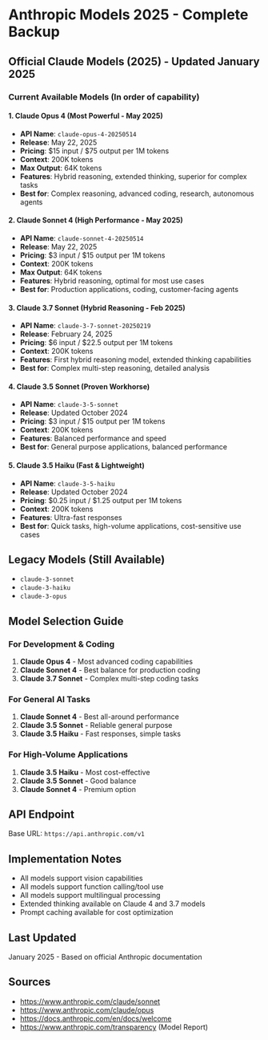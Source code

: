 # Anthropic Models 2025 - Complete Backup

## Official Claude Models (2025) - Updated January 2025

### Current Available Models (In order of capability)

#### 1. Claude Opus 4 (Most Powerful - May 2025)
- **API Name**: `claude-opus-4-20250514`
- **Release**: May 22, 2025
- **Pricing**: $15 input / $75 output per 1M tokens
- **Context**: 200K tokens
- **Max Output**: 64K tokens
- **Features**: Hybrid reasoning, extended thinking, superior for complex tasks
- **Best for**: Complex reasoning, advanced coding, research, autonomous agents

#### 2. Claude Sonnet 4 (High Performance - May 2025)
- **API Name**: `claude-sonnet-4-20250514`
- **Release**: May 22, 2025
- **Pricing**: $3 input / $15 output per 1M tokens
- **Context**: 200K tokens
- **Max Output**: 64K tokens
- **Features**: Hybrid reasoning, optimal for most use cases
- **Best for**: Production applications, coding, customer-facing agents

#### 3. Claude 3.7 Sonnet (Hybrid Reasoning - Feb 2025)
- **API Name**: `claude-3-7-sonnet-20250219`
- **Release**: February 24, 2025
- **Pricing**: $6 input / $22.5 output per 1M tokens
- **Context**: 200K tokens
- **Features**: First hybrid reasoning model, extended thinking capabilities
- **Best for**: Complex multi-step reasoning, detailed analysis

#### 4. Claude 3.5 Sonnet (Proven Workhorse)
- **API Name**: `claude-3-5-sonnet`
- **Release**: Updated October 2024
- **Pricing**: $3 input / $15 output per 1M tokens
- **Context**: 200K tokens
- **Features**: Balanced performance and speed
- **Best for**: General purpose applications, balanced performance

#### 5. Claude 3.5 Haiku (Fast & Lightweight)
- **API Name**: `claude-3-5-haiku`
- **Release**: Updated October 2024
- **Pricing**: $0.25 input / $1.25 output per 1M tokens
- **Context**: 200K tokens
- **Features**: Ultra-fast responses
- **Best for**: Quick tasks, high-volume applications, cost-sensitive use cases

## Legacy Models (Still Available)
- `claude-3-sonnet`
- `claude-3-haiku`
- `claude-3-opus`

## Model Selection Guide

### For Development & Coding
1. **Claude Opus 4** - Most advanced coding capabilities
2. **Claude Sonnet 4** - Best balance for production coding
3. **Claude 3.7 Sonnet** - Complex multi-step coding tasks

### For General AI Tasks
1. **Claude Sonnet 4** - Best all-around performance
2. **Claude 3.5 Sonnet** - Reliable general purpose
3. **Claude 3.5 Haiku** - Fast responses, simple tasks

### For High-Volume Applications
1. **Claude 3.5 Haiku** - Most cost-effective
2. **Claude 3.5 Sonnet** - Good balance
3. **Claude Sonnet 4** - Premium option

## API Endpoint
Base URL: `https://api.anthropic.com/v1`

## Implementation Notes
- All models support vision capabilities
- All models support function calling/tool use
- All models support multilingual processing
- Extended thinking available on Claude 4 and 3.7 models
- Prompt caching available for cost optimization

## Last Updated
January 2025 - Based on official Anthropic documentation

## Sources
- https://www.anthropic.com/claude/sonnet
- https://www.anthropic.com/claude/opus
- https://docs.anthropic.com/en/docs/welcome
- https://www.anthropic.com/transparency (Model Report)